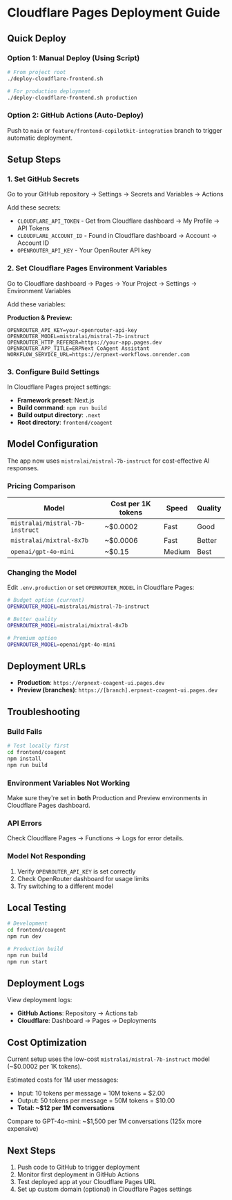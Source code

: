 # Cloudflare Pages Deployment Guide

## Quick Deploy

### Option 1: Manual Deploy (Using Script)

```bash
# From project root
./deploy-cloudflare-frontend.sh

# For production deployment
./deploy-cloudflare-frontend.sh production
```

### Option 2: GitHub Actions (Auto-Deploy)

Push to `main` or `feature/frontend-copilotkit-integration` branch to trigger automatic deployment.

## Setup Steps

### 1. Set GitHub Secrets

Go to your GitHub repository → Settings → Secrets and Variables → Actions

Add these secrets:
- `CLOUDFLARE_API_TOKEN` - Get from Cloudflare dashboard → My Profile → API Tokens
- `CLOUDFLARE_ACCOUNT_ID` - Found in Cloudflare dashboard → Account → Account ID
- `OPENROUTER_API_KEY` - Your OpenRouter API key

### 2. Set Cloudflare Pages Environment Variables

Go to Cloudflare dashboard → Pages → Your Project → Settings → Environment Variables

Add these variables:

**Production & Preview:**
```
OPENROUTER_API_KEY=your-openrouter-api-key
OPENROUTER_MODEL=mistralai/mistral-7b-instruct
OPENROUTER_HTTP_REFERER=https://your-app.pages.dev
OPENROUTER_APP_TITLE=ERPNext CoAgent Assistant
WORKFLOW_SERVICE_URL=https://erpnext-workflows.onrender.com
```

### 3. Configure Build Settings

In Cloudflare Pages project settings:

- **Framework preset**: Next.js
- **Build command**: `npm run build`
- **Build output directory**: `.next`
- **Root directory**: `frontend/coagent`

## Model Configuration

The app now uses `mistralai/mistral-7b-instruct` for cost-effective AI responses.

### Pricing Comparison

| Model | Cost per 1K tokens | Speed | Quality |
|-------|-------------------|-------|---------|
| `mistralai/mistral-7b-instruct` | ~$0.0002 | Fast | Good |
| `mistralai/mixtral-8x7b` | ~$0.0006 | Fast | Better |
| `openai/gpt-4o-mini` | ~$0.15 | Medium | Best |

### Changing the Model

Edit `.env.production` or set `OPENROUTER_MODEL` in Cloudflare Pages:

```bash
# Budget option (current)
OPENROUTER_MODEL=mistralai/mistral-7b-instruct

# Better quality
OPENROUTER_MODEL=mistralai/mixtral-8x7b

# Premium option
OPENROUTER_MODEL=openai/gpt-4o-mini
```

## Deployment URLs

- **Production**: `https://erpnext-coagent-ui.pages.dev`
- **Preview (branches)**: `https://[branch].erpnext-coagent-ui.pages.dev`

## Troubleshooting

### Build Fails

```bash
# Test locally first
cd frontend/coagent
npm install
npm run build
```

### Environment Variables Not Working

Make sure they're set in **both** Production and Preview environments in Cloudflare Pages dashboard.

### API Errors

Check Cloudflare Pages → Functions → Logs for error details.

### Model Not Responding

1. Verify `OPENROUTER_API_KEY` is set correctly
2. Check OpenRouter dashboard for usage limits
3. Try switching to a different model

## Local Testing

```bash
# Development
cd frontend/coagent
npm run dev

# Production build
npm run build
npm run start
```

## Deployment Logs

View deployment logs:
- **GitHub Actions**: Repository → Actions tab
- **Cloudflare**: Dashboard → Pages → Deployments

## Cost Optimization

Current setup uses the low-cost `mistralai/mistral-7b-instruct` model (~$0.0002 per 1K tokens).

Estimated costs for 1M user messages:
- Input: 10 tokens per message = 10M tokens = $2.00
- Output: 50 tokens per message = 50M tokens = $10.00
- **Total: ~$12 per 1M conversations**

Compare to GPT-4o-mini: ~$1,500 per 1M conversations (125x more expensive)

## Next Steps

1. Push code to GitHub to trigger deployment
2. Monitor first deployment in GitHub Actions
3. Test deployed app at your Cloudflare Pages URL
4. Set up custom domain (optional) in Cloudflare Pages settings
